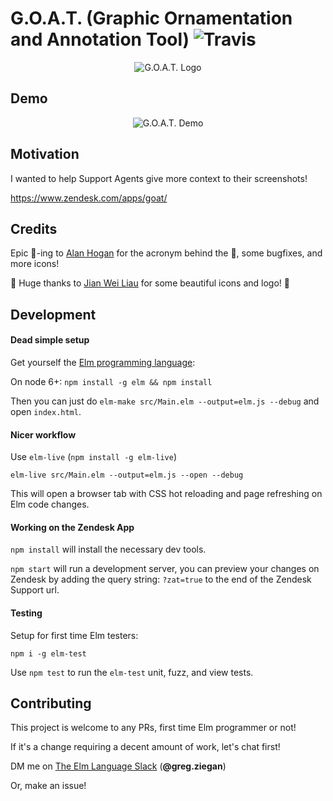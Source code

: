 # G.O.A.T. (Graphic Ornamentation and Annotation Tool) ![Travis](https://travis-ci.org/thebritican/goat.svg?branch=master)

<p align="center">
 <img src="https://github.com/thebritican/goat/blob/master/docs/images/logo.png" alt="G.O.A.T. Logo"/>
</p>

## Demo
<p align="center">
 <img src="https://cloud.githubusercontent.com/assets/3099999/25921130/28d9c5ea-3589-11e7-9292-aad812cc9a85.gif" alt="G.O.A.T. Demo"/>
</p>

## Motivation
I wanted to help Support Agents give more context to their screenshots!

https://www.zendesk.com/apps/goat/

## Credits

Epic 🐐-ing to [Alan Hogan](https://github.com/alanhogan) for the acronym behind the 🐐, some bugfixes, and more icons!

👏 Huge thanks to [Jian Wei Liau](https://twitter.com/madebyjw) for some beautiful icons and logo! 👏


## Development


#### Dead simple setup

Get yourself the [Elm programming language](http://elm-lang.org/):

On node 6+: `npm install -g elm && npm install`

Then you can just do `elm-make src/Main.elm --output=elm.js --debug` and open `index.html`.

#### Nicer workflow

Use `elm-live` (`npm install -g elm-live`)

```
elm-live src/Main.elm --output=elm.js --open --debug
```

This will open a browser tab with CSS hot reloading and page refreshing on Elm code changes.

#### Working on the Zendesk App

`npm install` will install the necessary dev tools.

`npm start` will run a development server, you can preview your changes on Zendesk by adding the query string: `?zat=true` to the end of the Zendesk Support url.

#### Testing

Setup for first time Elm testers:

`npm i -g elm-test`

Use `npm test` to run the `elm-test` unit, fuzz, and view tests.

## Contributing

This project is welcome to any PRs, first time Elm programmer or not!

If it's a change requiring a decent amount of work, let's chat first!

DM me on [The Elm Language Slack](https://elmlang.herokuapp.com) (**@greg.ziegan**)

Or, make an issue!
